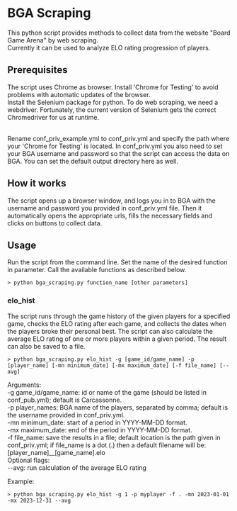 # BGA Scraping

This python script provides methods to collect data from the website "Board Game Arena" by web scraping.<br/>
Currently it can be used to analyze ELO rating progression of players.

## Prerequisites

The script uses Chrome as browser. Install 'Chrome for Testing' to avoid problems with automatic updates of the browser.<br/>
Install the Selenium package for python.
To do web scraping, we need a webdriver. Fortunately, the current version of Selenium gets the correct Chromedriver for us at runtime.<br/><br/>

Rename conf_priv_example.yml to conf_priv.yml and specify the path where your 'Chrome for Testing' is located. 
In conf_priv.yml you also need to set your BGA username and password so that the script can access the data on BGA.
You can set the default output directory here as well.

## How it works

The script opens up a browser window, and logs you in to BGA with the username and password you provided in conf_priv.yml file. Then it automatically opens the appropriate urls, fills the necessary fields and clicks on buttons to collect data.

## Usage

Run the script from the command line. Set the name of the desired function in parameter.
Call the available functions as described below.

```
> python bga_scraping.py function_name [other parameters]
```

### elo_hist

The script runs through the game history of the given players for a specified game, checks the ELO rating after each game, and collects the dates when the players broke their personal best. 
The script can also calculate the average ELO rating of one or more players within a given period.
The result can also be saved to a file.

```
> python bga_scraping.py elo_hist -g [game_id/game_name] -p [player_name] [-mn minimum_date] [-mx maximum_date] [-f file_name] [--avg]
```

Arguments:<br/>
-g game_id/game_name: id or name of the game (should be listed in conf_pub.yml); default is Carcassonne.<br/>
-p player_names: BGA name of the players, separated by comma; default is the username provided in conf_priv.yml.<br/>
-mn minimum_date: start of a period in YYYY-MM-DD format.<br/>
-mx maximum_date: end of the period in YYYY-MM-DD format.<br/>
-f file_name: save the results in a file; default location is the path given in conf_priv.yml; if file_name is a dot (.) then a default filename will be: [player_name]__[game_name].elo<br/>
Optional flags:<br/>
--avg: run calculation of the average ELO rating<br/>

Example:
```
> python bga_scraping.py elo_hist -g 1 -p myplayer -f . -mn 2023-01-01 -mx 2023-12-31 --avg
```